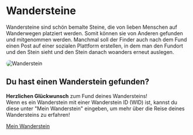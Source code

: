 # Wandersteine
Wandersteine sind schön bemalte Steine, die von lieben Menschen auf Wanderwegen platziert werden. Somit können sie von Anderen gefunden und mitgenommen werden. Manchmal soll der Finder auch nach dem Fund einen Post auf einer sozialen Plattform erstellen, in dem man den Fundort und den Stein sieht und den Stein danach woanders erneut auslegen.

<img id="wandersteinbild" alt="Wanderstein" src="/static/img/wanderstein.jpg">

## Du hast einen Wanderstein gefunden?
**Herzlichen Glückwunsch** zum Fund deines Wandersteins!  
Wenn es ein Wanderstein mit einer Wanderstein ID (WID) ist, kannst du diese unter "Mein Wanderstein" eingeben, um mehr über die Reise deines Wandersteins zu erfahren!

[Mein Wanderstein](/mein-wanderstein)

<style>
#wandersteinbild {
    max-height: 200px;
    border-radius: 10px;
}
</style>